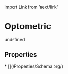 import Link from 'next/link'
# Optometric

undefined

## Properties

<Grid>
* [](/Properties/Schema.org/)

</Grid>

